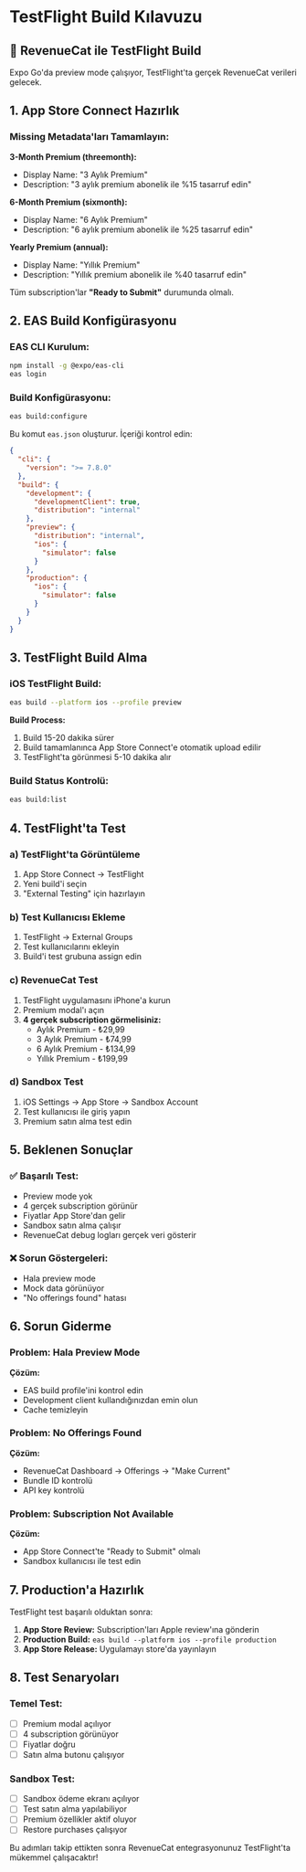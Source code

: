 # TestFlight Build Kılavuzu

## 🎯 RevenueCat ile TestFlight Build

Expo Go'da preview mode çalışıyor, TestFlight'ta gerçek RevenueCat verileri gelecek.

## 1. App Store Connect Hazırlık

### Missing Metadata'ları Tamamlayın:

**3-Month Premium (threemonth):**
- Display Name: "3 Aylık Premium"
- Description: "3 aylık premium abonelik ile %15 tasarruf edin"

**6-Month Premium (sixmonth):**
- Display Name: "6 Aylık Premium"  
- Description: "6 aylık premium abonelik ile %25 tasarruf edin"

**Yearly Premium (annual):**
- Display Name: "Yıllık Premium"
- Description: "Yıllık premium abonelik ile %40 tasarruf edin"

Tüm subscription'lar **"Ready to Submit"** durumunda olmalı.

## 2. EAS Build Konfigürasyonu

### EAS CLI Kurulum:
```bash
npm install -g @expo/eas-cli
eas login
```

### Build Konfigürasyonu:
```bash
eas build:configure
```

Bu komut `eas.json` oluşturur. İçeriği kontrol edin:

```json
{
  "cli": {
    "version": ">= 7.8.0"
  },
  "build": {
    "development": {
      "developmentClient": true,
      "distribution": "internal"
    },
    "preview": {
      "distribution": "internal",
      "ios": {
        "simulator": false
      }
    },
    "production": {
      "ios": {
        "simulator": false
      }
    }
  }
}
```

## 3. TestFlight Build Alma

### iOS TestFlight Build:
```bash
eas build --platform ios --profile preview
```

**Build Process:**
1. Build 15-20 dakika sürer
2. Build tamamlanınca App Store Connect'e otomatik upload edilir
3. TestFlight'ta görünmesi 5-10 dakika alır

### Build Status Kontrolü:
```bash
eas build:list
```

## 4. TestFlight'ta Test

### a) TestFlight'ta Görüntüleme
1. App Store Connect → TestFlight
2. Yeni build'i seçin
3. "External Testing" için hazırlayın

### b) Test Kullanıcısı Ekleme
1. TestFlight → External Groups
2. Test kullanıcılarını ekleyin
3. Build'i test grubuna assign edin

### c) RevenueCat Test
1. TestFlight uygulamasını iPhone'a kurun
2. Premium modal'ı açın
3. **4 gerçek subscription görmelisiniz:**
   - Aylık Premium - ₺29,99
   - 3 Aylık Premium - ₺74,99
   - 6 Aylık Premium - ₺134,99
   - Yıllık Premium - ₺199,99

### d) Sandbox Test
1. iOS Settings → App Store → Sandbox Account
2. Test kullanıcısı ile giriş yapın
3. Premium satın alma test edin

## 5. Beklenen Sonuçlar

### ✅ Başarılı Test:
- Preview mode yok
- 4 gerçek subscription görünür
- Fiyatlar App Store'dan gelir
- Sandbox satın alma çalışır
- RevenueCat debug logları gerçek veri gösterir

### ❌ Sorun Göstergeleri:
- Hala preview mode
- Mock data görünüyor
- "No offerings found" hatası

## 6. Sorun Giderme

### Problem: Hala Preview Mode
**Çözüm:** 
- EAS build profile'ini kontrol edin
- Development client kullandığınızdan emin olun
- Cache temizleyin

### Problem: No Offerings Found
**Çözüm:**
- RevenueCat Dashboard → Offerings → "Make Current"
- Bundle ID kontrolü
- API key kontrolü

### Problem: Subscription Not Available
**Çözüm:**
- App Store Connect'te "Ready to Submit" olmalı
- Sandbox kullanıcısı ile test edin

## 7. Production'a Hazırlık

TestFlight test başarılı olduktan sonra:

1. **App Store Review:** Subscription'ları Apple review'ına gönderin
2. **Production Build:** `eas build --platform ios --profile production`
3. **App Store Release:** Uygulamayı store'da yayınlayın

## 8. Test Senaryoları

### Temel Test:
- [ ] Premium modal açılıyor
- [ ] 4 subscription görünüyor
- [ ] Fiyatlar doğru
- [ ] Satın alma butonu çalışıyor

### Sandbox Test:
- [ ] Sandbox ödeme ekranı açılıyor
- [ ] Test satın alma yapılabiliyor
- [ ] Premium özellikler aktif oluyor
- [ ] Restore purchases çalışıyor

Bu adımları takip ettikten sonra RevenueCat entegrasyonunuz TestFlight'ta mükemmel çalışacaktır!
